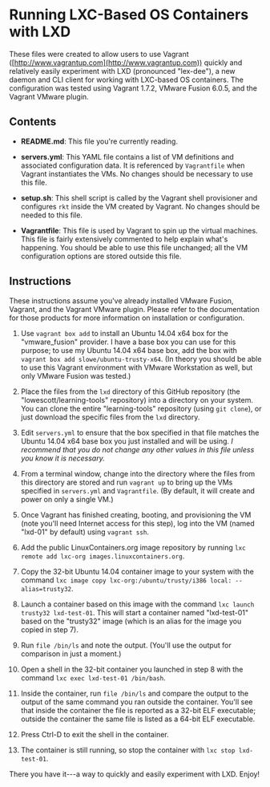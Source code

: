 # Running LXC-Based OS Containers with LXD

These files were created to allow users to use Vagrant ([http://www.vagrantup.com](http://www.vagrantup.com)) quickly and relatively easily experiment with LXD (pronounced "lex-dee"), a new daemon and CLI client for working with LXC-based OS containers. The configuration was tested using Vagrant 1.7.2, VMware Fusion 6.0.5, and the Vagrant VMware plugin.

## Contents

* **README.md**: This file you're currently reading.

* **servers.yml**: This YAML file contains a list of VM definitions and associated configuration data. It is referenced by `Vagrantfile` when Vagrant instantiates the VMs. No changes should be necessary to use this file.

* **setup.sh**: This shell script is called by the Vagrant shell provisioner and configures `rkt` inside the VM created by Vagrant. No changes should be needed to this file.

* **Vagrantfile**: This file is used by Vagrant to spin up the virtual machines. This file is fairly extensively commented to help explain what's happening. You should be able to use this file unchanged; all the VM configuration options are stored outside this file.

## Instructions

These instructions assume you've already installed VMware Fusion, Vagrant, and the Vagrant VMware plugin. Please refer to the documentation for those products for more information on installation or configuration.

1. Use `vagrant box add` to install an Ubuntu 14.04 x64 box for the "vmware_fusion" provider. I have a base box you can use for this purpose; to use my Ubuntu 14.04 x64 base box, add the box with `vagrant box add slowe/ubuntu-trusty-x64`. (In theory you should be able to use this Vagrant environment with VMware Workstation as well, but only VMware Fusion was tested.)

2. Place the files from the `lxd` directory of this GitHub repository (the "lowescott/learning-tools" repository) into a directory on your system. You can clone the entire "learning-tools" repository (using `git clone`), or just download the specific files from the `lxd` directory.

3. Edit `servers.yml` to ensure that the box specified in that file matches the Ubuntu 14.04 x64 base box you just installed and will be using. _I recommend that you do not change any other values in this file unless you know it is necessary._

4. From a terminal window, change into the directory where the files from this directory are stored and run `vagrant up` to bring up the VMs specified in `servers.yml` and `Vagrantfile`. (By default, it will create and power on only a single VM.)

5. Once Vagrant has finished creating, booting, and provisioning the VM (note you'll need Internet access for this step), log into the VM (named "lxd-01" by default) using `vagrant ssh`.

6. Add the public LinuxContainers.org image repository by running `lxc remote add lxc-org images.linuxcontainers.org`.

7. Copy the 32-bit Ubuntu 14.04 container image to your system with the command `lxc image copy lxc-org:/ubuntu/trusty/i386 local: --alias=trusty32`.

8. Launch a container based on this image with the command `lxc launch trusty32 lxd-test-01`. This will start a container named "lxd-test-01" based on the "trusty32" image (which is an alias for the image you copied in step 7).

9. Run `file /bin/ls` and note the output. (You'll use the output for comparison in just a moment.)

10. Open a shell in the 32-bit container you launched in step 8 with the command `lxc exec lxd-test-01 /bin/bash`.

11. Inside the container, run `file /bin/ls` and compare the output to the output of the same command you ran outside the container. You'll see that inside the container the file is reported as a 32-bit ELF executable; outside the container the same file is listed as a 64-bit ELF executable.

12. Press Ctrl-D to exit the shell in the container.

13. The container is still running, so stop the container with `lxc stop lxd-test-01`.

There you have it---a way to quickly and easily experiment with LXD. Enjoy!
